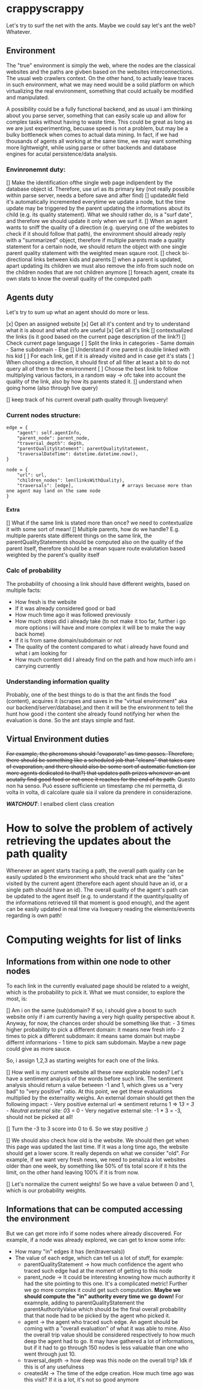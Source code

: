# crappyscrappy
Let's try to surf the net with the ants. Maybe we could say let's ant the web?
Whatever.

## Environment
The "true" environment is simply the web, where the nodes are the classical websites and the paths are givben based on the websites interconnections. The usual web crawlers context. On the other hand, to actually leave traces in such environment, what we may need would be a solid platform on which virtualizing the real environment, something that could actually be modified and manipulated.

A possibility could be a fully functional backend, and as usual i am thinking about you parse server, something that can easily scale up and allow for complex tasks without having to waste time. This could be great as long as we are just experimenting, becuase speed is not a problem, but may be a bulky bottleneck when comes to actual data mining. In fact, if we had thousands of agents all working at the same time, we may want something more lightweight, while using parse or other backends and database engines for acutal persistence/data analysis.

### Envinronemnt duty:
[] Make the identification ofthe single web page indipendent by the database object id. Therefore, use url as its primary key (not really possibile within parse server, needs a before save and after find)
[] updatedAt field it's automatically incremented everytime we update a node, but the time update may be triggered by the parent updating the informations about its child (e.g. its quality statement). What we should rather do, is a "surf date", and therefore we should update it only when we surf it.
[] When an agent wants to sniff the quality of a direction (e.g. querying one of the webistes to check if it should follow that path), the environment should already reply with a "summarized" object, therefore if multiple parents made a quality statement for a certain node, we should return the object with one single parent quality statement with the weighted mean sqaure root.
[] check bi-directional links between kids and parents
[] when a parent is updated, apart updating its children we must also remove the info from such node on the children nodes that are not children anymore
[] foreach agent, create its own stats to know the overall quality of the computed path

## Agents duty
Let's try to sum up what an agent should do more or less.

 [x] Open an assigned website
 [x] Get all it's content and try to understand what it is about and what info are useful
 [x] Get all it's link
 [] contextualized the links (is it good based on the current page description of the link?)
 [] Check current page language
 [ ] Split the links in categories
     - Same domain
     - Same subdomain
     - Else
[] Understand if one parent is double linked with his kid
 [ ] For each link, get if it is already visited and in case get it's stats
 [ ] When choosing a direction, it should first of all filter at least a bit to do not query all of them to the environment
 [ ] Choose the best link to follow multiplying various factors, in a random way -> ofc take into account the quality of the link, also by how its parents stated it.
 [] understand when going home (also through live query)

[] keep track of his current overall path quality through livequery!

### Current nodes structure:
    edge = {
        "agent": self.agentInfo,
        "parent_node": parent_node,
        "traversal_depth": depth,
        "parentQualityStatement": parentQualityStatement,
        "traversalDateTime": datetime.datetime.now(),
    }
        
    node = {
        "url": url,
        "children_nodes": len(linksWithQuality),
        "traversals": [edge],                  # arrays becuase more than one agent may land on the same node
    }

#### Extra
[] What if the same link is stated more than once? we need to contextualize it with some sort of mean!
[] Multiple parents, how do we handle? E.g. multiple parents state different things on the same link, the parentQualityStatements should be computed also on the quality of the parent itself, therefore should be a mean square route evalutation based weighted by the parent's quality itself

### Calc of probability
The probability of choosing a link should have different weights, based on multiple facts:
- How fresh is the website
- If it was already considered good or bad
- How much time ago it was followed previously
- How much steps did i already take (to not make it too far, further i go more options i will have and more complex  it will be to make the way back home)
- If it is from same domain/subdomain or not
- The quality of the content compared to what i already have found and what i am looking for
- How much content did I already find on the path and how much info am i carrying currently

### Understanding information quality
Probably, one of the best things to do is that the ant finds the food (content), acquires it (scrapes and saves in the "virtual environment" aka our backend/server/database),and then it will be the environment to tell the hunt how good i the content she already found notifying her when the evaluation is done. So the ant stays simple and fast.

## Virtual Environment duties
<del> For example, the pheromons should "evaporate" as time passes. Therefore, there should be something like a scheduled job that "cleans" that takes care of evaporation, and there should also be some sort of automatic function (or more agents dedicated to that?) that updates path prizes whenever an ant acutally find good food or not once it reaches for the end of its path.</del>
Questo non ha senso. Può essere sufficiente un timestamp che mi permetta, di volta in volta, di calcolare quale sia il valore da prendere in considerazione.

***WATCHOUT***: I enalbed client class creation

# How to solve the problem of actively retrieving the updates about the path quality
Whenever an agent starts tracing a path, the overall path quality can be easily updated b the environment who should track what are the "sites" visited by the current agent (therefore each agent should have an id, or a single path should have an id). The overall quality of the agent's path can be updated to the agent itself (e.g. to understand if the quantity/quality of the informations retrieved till that moment is good enough), and the agent can be easily updated in real time via livequery reading the elements/events regarding is own path!


# Computing weights for list of links

## Informations from within one node to other nodes
To each link in the currently evaluated page should be related to a weight, which is the probability to pick it. What we must consider, to explore the most, is:

[] Am i on the same (sub)domain? If so, i should give a boost to such website only if i am currently having a very high quality perspective about it. Anyway, for now, the chances order should be something like that:
    - 3 times higher probability to pick a different domain: it means new fresh info
    - 2 times to pick a different subdomain: it means same domain but maybe differnt informarions
    - 1 time to pick sam subdomain. Maybe a new page could give as more sauce.

So, i assign 1,2,3 as starting weights for each one of the links.

[] How well is my current website all these new explorable nodes? Let's have a sentiment analysis of the words before such link. The sentiment analysis should return a value between -1 and 1, which gives us a "very bad" to "very positive" ratio. 
At this point, we get these evaluations multiplied by the externality weighs. An external domain should get then the following impact:
    - Very positive external url => sentiment returns 1 => 1*3 = 3
    - Neutral external site: 0*3 = 0
    - Very negative external site: -1 * 3 = -3, should not be picked at all!

[] Turn the -3 to 3 score into 0 to 6. So we stay positive ;)

[] We should also check how old is the website. We should then get when this page was updated the last time. If it was a long time ago, the website should get a lower score. It really depends on what we consider "old". For example, if we want very fresh news, we need to penaliza a lot websites older than one week, by something like 50%  of tis total score if it hits the limit, on the other hand leaving 100% if it is from now.

[] Let's normalize the current weights! So we have a value between 0 and 1, which is our probability weights.


## Informations that can be computed accessing the environment
But we can get more info if some nodes where already discovered. For example, if a node was already explored, we can get to know some info:
- How many "in" edges it has (len(traversals))
- The value of each edge, which can tell us a lot of stuff, for example:
    - parentQualityStatement -> how much confidence the agent who traced such edge had at the moment of getting to this node
    - parent_node -> It could be interesting knowing how much authority it had the site pointing to this one. It's a complicated metric! Further we go more complex it could get such computation. **Maybe we should compute the "in" authority every time we go down!** For examnple,  adding to parentQualityStatement the parentAuthorityValue which should be the final overall probability that that node had to be picked by the agent who picked it.
    - agent -> the agent who traced such edge. An agent should be coming with a "overall evaluation" of what it was able to mine. Also the overall trip value should be considered respectively to how much deep the agent had to go. It may have gathered a lot of informations, but if it had to go through 150 nodes is less valuable than one who went through just 10.
    - traversal_depth -> how deep was this node on the overall trip? Idk if this is of any usefulness 
    - createdAt -> The time of the edge creation. How much time ago was this visit? If it is a lot, it's not so good anymore